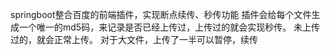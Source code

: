 springboot整合百度的前端插件，实现断点续传、秒传功能
插件会给每个文件生成一个唯一的md5码，来记录是否已经上传过，上传过的就会实现秒传。
未上传过的，就会正常上传。
对于大文件，上传了一半可以暂停，续传
